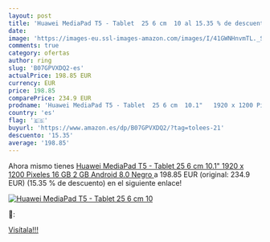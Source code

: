 ```yaml
---
layout: post
title: 'Huawei MediaPad T5 - Tablet  25 6 cm  10 al 15.35 % de descuento'
date: 
image: 'https://images-eu.ssl-images-amazon.com/images/I/41GWNHnvmTL._SL200_.jpg'
comments: true
category: ofertas
author: ring
slug: 'B07GPVXDQ2-es'
actualPrice: 198.85 EUR
currency: EUR
price: 198.85
comparePrice: 234.9 EUR
prodname: 'Huawei MediaPad T5 - Tablet  25 6 cm  10.1"   1920 x 1200 Pixeles  16 GB  2 GB  Android 8.0  Negro '
country: 'es'
flag: '🇪🇸'
buyurl: 'https://www.amazon.es/dp/B07GPVXDQ2/?tag=tolees-21'
descuento: '15.35'
average: '198.85'
---
```


Ahora mismo tienes [Huawei MediaPad T5 - Tablet  25 6 cm  10.1"   1920 x 1200 Pixeles  16 GB  2 GB  Android 8.0  Negro ](https://www.amazon.es/dp/B07GPVXDQ2/?tag=tolees-21) a 198.85 EUR (original: 234.9 EUR) (15.35 %  de descuento) en el siguiente enlace!

[![Huawei MediaPad T5 - Tablet  25 6 cm  10](https://images-eu.ssl-images-amazon.com/images/I/41GWNHnvmTL._SL200_.jpg)](https://www.amazon.es/dp/B07GPVXDQ2/?tag=tolees-21)

🔎:


[Visítala!!!](https://www.amazon.es/dp/B07GPVXDQ2/?tag=tolees-21)
